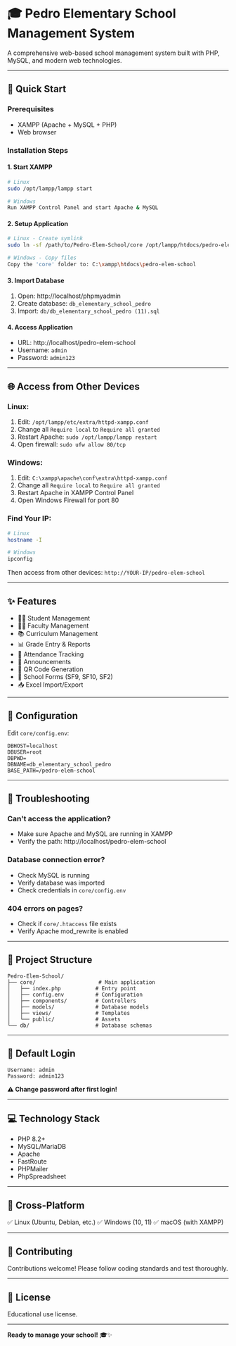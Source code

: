 # 🎓 Pedro Elementary School Management System

A comprehensive web-based school management system built with PHP, MySQL, and modern web technologies.

---

## 🚀 Quick Start

### Prerequisites
- XAMPP (Apache + MySQL + PHP)
- Web browser

### Installation Steps

#### 1. Start XAMPP
```bash
# Linux
sudo /opt/lampp/lampp start

# Windows
Run XAMPP Control Panel and start Apache & MySQL
```

#### 2. Setup Application
```bash
# Linux - Create symlink
sudo ln -sf /path/to/Pedro-Elem-School/core /opt/lampp/htdocs/pedro-elem-school

# Windows - Copy files
Copy the 'core' folder to: C:\xampp\htdocs\pedro-elem-school
```

#### 3. Import Database
1. Open: http://localhost/phpmyadmin
2. Create database: `db_elementary_school_pedro`
3. Import: `db/db_elementary_school_pedro (11).sql`

#### 4. Access Application
- URL: http://localhost/pedro-elem-school
- Username: `admin`
- Password: `admin123`

---

## 🌐 Access from Other Devices

### Linux:
1. Edit: `/opt/lampp/etc/extra/httpd-xampp.conf`
2. Change all `Require local` to `Require all granted`
3. Restart Apache: `sudo /opt/lampp/lampp restart`
4. Open firewall: `sudo ufw allow 80/tcp`

### Windows:
1. Edit: `C:\xampp\apache\conf\extra\httpd-xampp.conf`
2. Change all `Require local` to `Require all granted`
3. Restart Apache in XAMPP Control Panel
4. Open Windows Firewall for port 80

### Find Your IP:
```bash
# Linux
hostname -I

# Windows
ipconfig
```

Then access from other devices: `http://YOUR-IP/pedro-elem-school`

---

## ✨ Features

- 👨‍🎓 Student Management
- 👨‍🏫 Faculty Management
- 📚 Curriculum Management
- 📊 Grade Entry & Reports
- 📅 Attendance Tracking
- 📢 Announcements
- 📱 QR Code Generation
- 📄 School Forms (SF9, SF10, SF2)
- 📥 Excel Import/Export

---

## 🔧 Configuration

Edit `core/config.env`:
```env
DBHOST=localhost
DBUSER=root
DBPWD=
DBNAME=db_elementary_school_pedro
BASE_PATH=/pedro-elem-school
```

---

## 🐛 Troubleshooting

### Can't access the application?
- Make sure Apache and MySQL are running in XAMPP
- Verify the path: http://localhost/pedro-elem-school

### Database connection error?
- Check MySQL is running
- Verify database was imported
- Check credentials in `core/config.env`

### 404 errors on pages?
- Check if `core/.htaccess` file exists
- Verify Apache mod_rewrite is enabled

---

## 📁 Project Structure

```
Pedro-Elem-School/
├── core/                    # Main application
│   ├── index.php           # Entry point
│   ├── config.env          # Configuration
│   ├── components/         # Controllers
│   ├── models/             # Database models
│   ├── views/              # Templates
│   └── public/             # Assets
└── db/                     # Database schemas
```

---

## 🔐 Default Login

```
Username: admin
Password: admin123
```

**⚠️ Change password after first login!**

---

## 💻 Technology Stack

- PHP 8.2+
- MySQL/MariaDB
- Apache
- FastRoute
- PHPMailer
- PhpSpreadsheet

---

## 📱 Cross-Platform

✅ Linux (Ubuntu, Debian, etc.)
✅ Windows (10, 11)
✅ macOS (with XAMPP)

---

## 🤝 Contributing

Contributions welcome! Please follow coding standards and test thoroughly.

---

## 📄 License

Educational use license.

---

**Ready to manage your school!** 🎓✨
